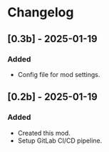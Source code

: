 # Changelog

## [0.3b] - 2025-01-19

### Added
 
- Config file for mod settings.

## [0.2b] - 2025-01-19

### Added

- Created this mod.
- Setup GitLab CI/CD pipeline.